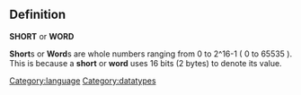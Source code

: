 Definition
----------

**SHORT** or **WORD**

**Short**s or **Word**s are whole numbers ranging from 0 to 2\^16-1 ( 0
to 65535 ). This is because a **short** or **word** uses 16 bits (2
bytes) to denote its value.

<Category:language> <Category:datatypes>
